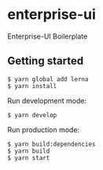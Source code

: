 # enterprise-ui
Enterprise-UI Boilerplate

## Getting started

```
$ yarn global add lerna
$ yarn install
```

Run development mode:
```
$ yarn develop
```

Run production mode:
```
$ yarn build:dependencies
$ yarn build
$ yarn start
```
